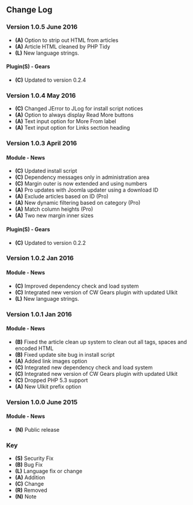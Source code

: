 ## Change Log

### Version 1.0.5 June 2016
- **(A)** Option to strip out HTML from articles
- **(A)** Article HTML cleaned by PHP Tidy
- **(L)** New language strings.

#### Plugin(S) - Gears
- **(C)** Updated to version 0.2.4

### Version 1.0.4 May 2016
- **(C)** Changed JError to JLog for install script notices
- **(A)** Option to always display Read More buttons
- **(A)** Text input option for More From label
- **(A)** Text input option for Links section heading

### Version 1.0.3 April 2016

#### Module - News
- **(C)** Updated install script
- **(C)** Dependency messages only in administration area
- **(C)** Margin outer is now extended and using numbers
- **(A)** Pro updates with Joomla updater using a download ID
- **(A)** Exclude articles based on ID (Pro)
- **(A)** New dynamic filtering based on category (Pro)
- **(A)** Match column heights (Pro)
- **(A)** Two new margin inner sizes

#### Plugin(S) - Gears
- **(C)** Updated to version 0.2.2

### Version 1.0.2 Jan 2016

#### Module - News
- **(C)** Improved dependency check and load system
- **(C)** Integrated new version of CW Gears plugin with updated UIkit
- **(L)** New language strings.

### Version 1.0.1 Jan 2016

#### Module - News
- **(B)** Fixed the article clean up system to clean out all tags, spaces and encoded HTML
- **(B)** Fixed update site bug in install script
- **(A)** Added link images option
- **(C)** Integrated new dependency check and load system
- **(C)** Integrated new version of CW Gears plugin with updated UIkit
- **(C)** Dropped PHP 5.3 support
- **(A)** New UIkit prefix option

### Version 1.0.0 June 2015

#### Module - News
- **(N)** Public release

### Key
- **(S)** Security Fix
- **(B)** Bug Fix
- **(L)** Language fix or change
- **(A)** Addition
- **(C)** Change
- **(R)** Removed
- **(N)** Note